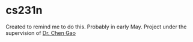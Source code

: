 # cs231n
Created to remind me to do this. Probably in early May. Project under the supervision of [Dr. Chen Gao](https://gaochen315.github.io/)

